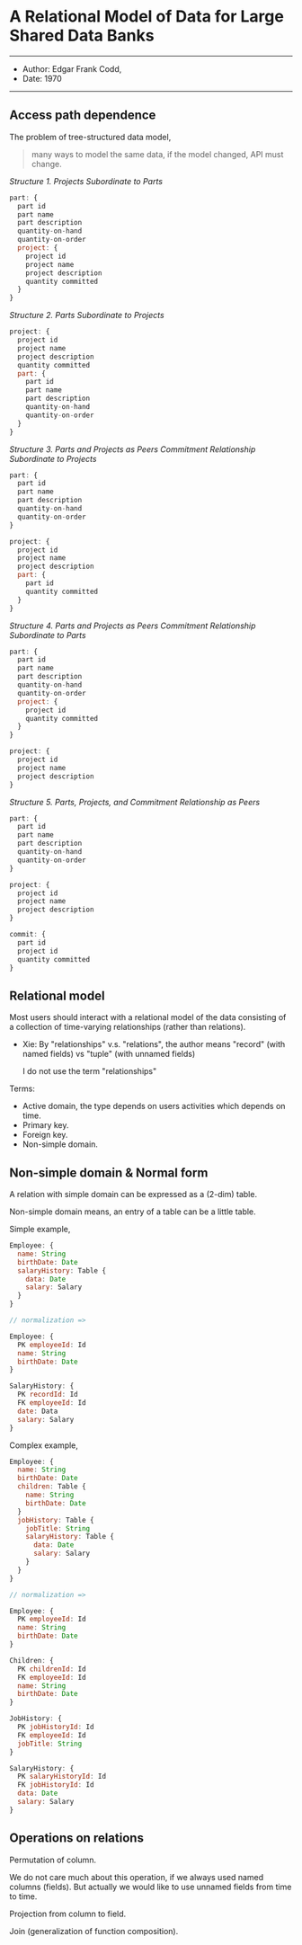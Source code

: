 # A Relational Model of Data for Large Shared Data Banks

---
- Author: Edgar Frank Codd,
- Date: 1970
---

## Access path dependence

The problem of tree-structured data model,

> many ways to model the same data,
> if the model changed, API must change.

*Structure 1. Projects Subordinate to Parts*

``` js
part: {
  part id
  part name
  part description
  quantity-on-hand
  quantity-on-order
  project: {
    project id
    project name
    project description
    quantity committed
  }
}
```

*Structure 2. Parts Subordinate to Projects*

``` js
project: {
  project id
  project name
  project description
  quantity committed
  part: {
    part id
    part name
    part description
    quantity-on-hand
    quantity-on-order
  }
}
```

*Structure 3. Parts and Projects as Peers
Commitment Relationship Subordinate to Projects*

``` js
part: {
  part id
  part name
  part description
  quantity-on-hand
  quantity-on-order
}

project: {
  project id
  project name
  project description
  part: {
    part id
    quantity committed
  }
}
```

*Structure 4. Parts and Projects as Peers
Commitment Relationship Subordinate to Parts*

``` js
part: {
  part id
  part name
  part description
  quantity-on-hand
  quantity-on-order
  project: {
    project id
    quantity committed
  }
}

project: {
  project id
  project name
  project description
}
```

*Structure 5. Parts, Projects, and
Commitment Relationship as Peers*

``` js
part: {
  part id
  part name
  part description
  quantity-on-hand
  quantity-on-order
}

project: {
  project id
  project name
  project description
}

commit: {
  part id
  project id
  quantity committed
}
```

## Relational model

Most users should interact with a relational model of the data
consisting of a collection of time-varying relationships (rather than relations).

- Xie:
  By "relationships" v.s. "relations",
  the author means "record" (with named fields) vs "tuple" (with unnamed fields)

  I do not use the term "relationships"

Terms:
- Active domain,
  the type depends on users activities
  which depends on time.
- Primary key.
- Foreign key.
- Non-simple domain.

## Non-simple domain & Normal form

A relation with simple domain can be expressed as a (2-dim) table.

Non-simple domain means, an entry of a table can be a little table.

Simple example,

``` js
Employee: {
  name: String
  birthDate: Date
  salaryHistory: Table {
    data: Date
    salary: Salary
  }
}

// normalization =>

Employee: {
  PK employeeId: Id
  name: String
  birthDate: Date
}

SalaryHistory: {
  PK recordId: Id
  FK employeeId: Id
  date: Data
  salary: Salary
}
```

Complex example,

``` js
Employee: {
  name: String
  birthDate: Date
  children: Table {
    name: String
    birthDate: Date
  }
  jobHistory: Table {
    jobTitle: String
    salaryHistory: Table {
      data: Date
      salary: Salary
    }
  }
}

// normalization =>

Employee: {
  PK employeeId: Id
  name: String
  birthDate: Date
}

Children: {
  PK childrenId: Id
  FK employeeId: Id
  name: String
  birthDate: Date
}

JobHistory: {
  PK jobHistoryId: Id
  FK employeeId: Id
  jobTitle: String
}

SalaryHistory: {
  PK salaryHistoryId: Id
  FK jobHistoryId: Id
  data: Date
  salary: Salary
}
```

## Operations on relations

Permutation of column.

We do not care much about this operation, if we always used named columns (fields).
But actually we would like to use unnamed fields from time to time.

Projection from column to field.

Join (generalization of function composition).
